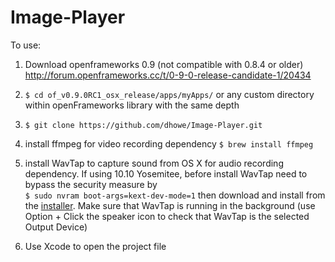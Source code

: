 # Image-Player

To use:


1. Download openframeworks 0.9 (not compatible with 0.8.4 or older)
http://forum.openframeworks.cc/t/0-9-0-release-candidate-1/20434

2. ```$ cd of_v0.9.0RC1_osx_release/apps/myApps/``` or any custom directory within openFrameworks library with the same depth
3. ```$ git clone https://github.com/dhowe/Image-Player.git```

4. install ffmpeg for video recording dependency
```$ brew install ffmpeg```

5. install WavTap to capture sound from OS X for audio recording dependency.
If using 10.10 Yosemitee, before install WavTap need to bypass the security measure by  
```$ sudo nvram boot-args=kext-dev-mode=1```
then download and install from the [installer](https://github.com/pje/WavTap/releases/download/0.3.0/WavTap.0.3.0.pkg).
Make sure that WavTap is running in the background (use Option + Click the speaker icon to check that WavTap is the selected Output Device)

6. Use Xcode to open the project file
